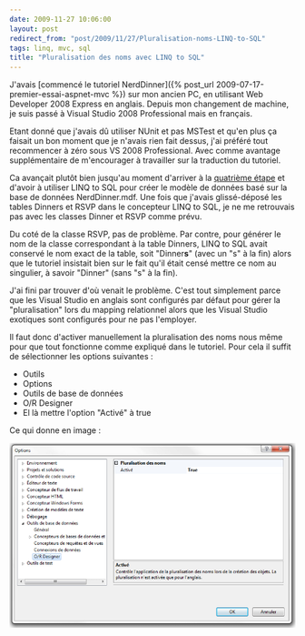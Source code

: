 ```yaml
---
date: 2009-11-27 10:06:00
layout: post
redirect_from: "post/2009/11/27/Pluralisation-noms-LINQ-to-SQL"
tags: linq, mvc, sql
title: "Pluralisation des noms avec LINQ to SQL"
---
```


J'avais [commencé le tutoriel NerdDinner]({% post_url 2009-07-17-premier-essai-aspnet-mvc %}) sur mon ancien PC, en utilisant Web
Developer 2008 Express en anglais. Depuis mon changement de machine, je suis
passé à Visual Studio 2008 Professional mais en français.

Etant donné que j'avais dû utiliser NUnit et pas MSTest et qu'en plus ça
faisait un bon moment que je n'avais rien fait dessus, j'ai préféré tout
recommencer à zéro sous VS 2008 Professional. Avec comme avantage
supplémentaire de m'encourager à travailler sur la traduction du tutoriel.

Ca avançait plutôt bien jusqu'au moment d'arriver à la [quatrième étape](/nerddinner/construire-modele/) et d'avoir à utiliser LINQ to SQL pour créer le modèle
de données basé sur la base de données NerdDinner.mdf. Une fois que j'avais
glissé-déposé les tables Dinners et RSVP dans le concepteur LINQ to SQL, je ne
me retrouvais pas avec les classes Dinner et RSVP comme prévu.

Du coté de la classe RSVP, pas de problème. Par contre, pour générer le nom
de la classe correspondant à la table Dinners, LINQ to SQL avait conservé le
nom exact de la table, soit "Dinner**s**" (avec un "s" à la fin)
alors que le tutoriel insistait bien sur le fait qu'il était censé mettre ce
nom au singulier, à savoir "Dinner" (sans "s" à la fin).

J'ai fini par trouver d'où venait le problème. C'est tout simplement parce
que les Visual Studio en anglais sont configurés par défaut pour gérer la
"pluralisation" lors du mapping relationnel alors que les Visual Studio
exotiques sont configurés pour ne pas l'employer.

Il faut donc d'activer manuellement la pluralisation des noms nous même pour
que tout fonctionne comme expliqué dans le tutoriel. Pour cela il suffit de
sélectionner les options suivantes :

* Outils
* Options
* Outils de base de données
* O/R Designer
* El là mettre l'option "Activé" à true

Ce qui donne en image :

[![pluralisation.png](/public/2009/pluralisation.png)](/public/2009/pluralisation.png "pluralisation.png, nov. 2009")
